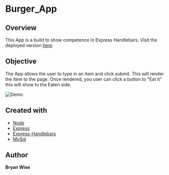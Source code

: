 # Burger_App

## Overview

This App is a build to show competence in Express Handlebars.
Visit the deployed version [here](https://wiseburger.herokuapp.com/).

## Objective

The App allows the user to type in an item and click submit. This will render the item to the page. Once rendered, you user can click a button to "Eat it" this will show to the Eaten side.

![Demo](./public/gif)

## Created with

- [Node](https://nodejs.org/en/)
- [Express](https://www.npmjs.com/package/express)
- [Express-Handlebars](https://www.npmjs.com/package/express-handlebars)
- [MySql](https://www.mysql.com/)

## Author

**Bryan Wise**
